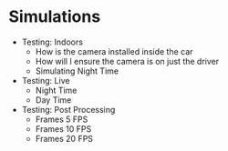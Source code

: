 # Simulations

- Testing: Indoors
  - How is the camera installed inside the car
  - How will I ensure the camera is on just the driver
  - Simulating Night Time
- Testing: Live
  - Night Time
  - Day Time
- Testing: Post Processing
  - Frames 5 FPS
  - Frames 10 FPS
  - Frames 20 FPS
